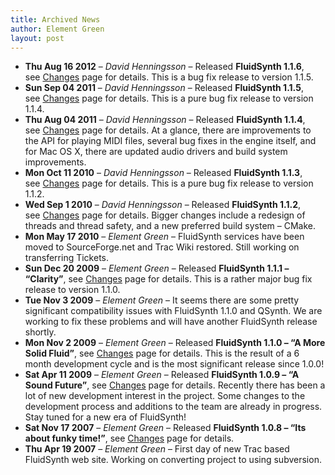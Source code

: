 ```yaml
---
title: Archived News
author: Element Green
layout: post
---
```


- **Thu Aug 16 2012** – *David Henningsson* – Released **FluidSynth 1.1.6**, see [Changes](http://sourceforge.net/p/fluidsynth/wiki/ChangeLog1_1_6) page for details. This is a bug fix release to version 1.1.5.
- **Sun Sep 04 2011** – *David Henningsson* – Released **FluidSynth 1.1.5**, see [Changes](http://sourceforge.net/p/fluidsynth/wiki/ChangeLog1_1_5) page for details. This is a pure bug fix release to version 1.1.4.
- **Thu Aug 04 2011** – *David Henningsson* – Released **FluidSynth 1.1.4**, see [Changes](http://sourceforge.net/p/fluidsynth/wiki/ChangeLog1_1_4) page for details. At a glance, there are improvements to the API for playing MIDI files, several bug fixes in the engine itself, and for Mac OS X, there are updated audio drivers and build system improvements.
- **Mon Oct 11 2010** – *David Henningsson* – Released **FluidSynth 1.1.3**, see [Changes](http://sourceforge.net/p/fluidsynth/wiki/ChangeLog1_1_3) page for details. This is a pure bug fix release to version 1.1.2.
- **Wed Sep 1 2010** – *David Henningsson* – Released **FluidSynth 1.1.2**, see [Changes](http://sourceforge.net/p/fluidsynth/wiki/ChangeLog1_1_2) page for details. Bigger changes include a redesign of threads and thread safety, and a new preferred build system – CMake.
- **Mon May 17 2010** – *Element Green* – FluidSynth services have been moved to SourceForge.net and Trac Wiki restored. Still working on transferring Tickets.
- **Sun Dec 20 2009** – *Element Green* – Released **FluidSynth 1.1.1 – “Clarity”**, see [Changes](http://sourceforge.net/p/fluidsynth/wiki/ChangeLog1_1_1) page for details. This is a rather major bug fix release to version 1.1.0.
- **Tue Nov 3 2009** – *Element Green* – It seems there are some pretty significant compatibility issues with FluidSynth 1.1.0 and QSynth. We are working to fix these problems and will have another FluidSynth release shortly.
- **Mon Nov 2 2009** – *Element Green* – Released **FluidSynth 1.1.0 – “A More Solid Fluid”**, see [Changes](http://sourceforge.net/p/fluidsynth/wiki/ChangeLog1_1_0) page for details. This is the result of a 6 month development cycle and is the most significant release since 1.0.0!
- **Sat Apr 11 2009** – *Element Green* – Released **FluidSynth 1.0.9 – “A Sound Future”**, see [Changes](http://sourceforge.net/p/fluidsynth/wiki/ChangeLog1_0_9) page for details. Recently there has been a lot of new development interest in the project. Some changes to the development process and additions to the team are already in progress. Stay tuned for a new era of FluidSynth!
- **Sat Nov 17 2007** – *Element Green* – Released **FluidSynth 1.0.8 – “Its about funky time!”**, see [Changes](http://sourceforge.net/p/fluidsynth/wiki/ChangeLog1_0_8) page for details.
- **Thu Apr 19 2007** – *Element Green* – First day of new Trac based FluidSynth web site. Working on converting project to using subversion.

